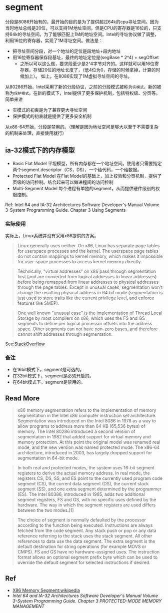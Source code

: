 # segment

分段是8086开始有的，最开始的目的是为了提供超过64k的cpu寻址空间。因为当时地址总线是20位，可以支持1M地址空间，但是CPU的寄存器是16位的，只支持64k的寻址空间。为了能够匹配上1M的地址空间。Intel的寻址协议做了调整，利用16位的寄存器，实现了1M寻址空间。做法是：
- 把寻址空间分段，对一个地址的定位是段地址+段内地址
- 用16位寄存器保存段基址，最终的地址定位是(segBase * 2^4) + segOffset
    - 之所以可以这么做，要求段至少是2^4字节对齐的。这样就可以用16位寄存器，存储20位的地址长度了，（低4位为0，存储的时候拿掉，计算的时候加上）。
如上，在8086实现了1M虚拟寻址空间的寻址。

从80286开始，Intel采用了新的分段协议，之前的分段模式被称为`实模式`，新的被称为`保护模式`。在新的模式下，Intel提供了更多保护机制，包括特权级、分页等。简单来讲
- 实模式的初衷是为了兼容更大寻址空间
- 保护模式的初衷就是提供了更多安全机制

从x86-64开始，分段是禁用的。（理解是因为地址空间足够大以至于不需要复杂的机制来处理，直接使用就行）

## ia-32模式下的内存模型
- Basic Flat Model 平坦模型，所有内存都在一个地址空间。使用者只需要指定两个segment descriptor（CS，DS），一个给代码，一个给数据。
- Protected Flat Model 在Flat Model的基础上，加上校验和分页机制，提供了页级的访问控制。结合起来可以做进程间的访问控制
- Multi-Segment Model 每个进程有单独的segment，从而提供硬件级别的权限控制。

Ref: Intel 64 and IA-32 Architectures Software Developer's Manual Volume 3-System Programming Guide. Chapter 3 Using Segments

### 实际使用
实际上，Linux系统并没有采用x86提供的方案。

> Linux generally uses neither. On x86, Linux has separate page tables for userspace processes and the kernel. The userspace page tables do not contain mappings to kernel memory, which makes it impossible for user-space processes to access kernel memory directly.

> Technically, "virtual addresses" on x86 pass through segmentation first (and are converted from logical addresses to linear addresses) before being remapped from linear addresses to physical addresses through the page tables. Except in unusual cases, segmentation won't change the resulting physical address in 64 bit mode (segmentation is just used to store traits like the current privilege level, and enforce features like SMEP).

> One well known "unusual case" is the implementation of Thread Local Storage by most compilers on x86, which uses the FS and GS segments to define per logical processor offsets into the address space. Other segments can not have non-zero bases, and therefore cannot shift addresses through segmentation.

See:[StackOverflow](https://stackoverflow.com/questions/37559282/which-type-of-memory-model-i-e-flat-segmentation-is-used-by-linux-kernel)


### 备注
* 在16bit模式下，segment是可选的。
* 在32bit模式下，segment是必须开启的。
* 在64bit模式下，segment是禁用的。

## Read More
> x86 memory segmentation refers to the implementation of memory segmentation in the Intel x86 computer instruction set architecture. Segmentation was introduced on the Intel 8086 in 1978 as a way to allow programs to address more than 64 KB (65,536 bytes) of memory. The Intel 80286 introduced a second version of segmentation in 1982 that added support for virtual memory and memory protection. At this point the original model was renamed real mode, and the new version was named protected mode. The x86-64 architecture, introduced in 2003, has largely dropped support for segmentation in 64-bit mode.

> In both real and protected modes, the system uses 16-bit segment registers to derive the actual memory address. In real mode, the registers CS, DS, SS, and ES point to the currently used program code segment (CS), the current data segment (DS), the current stack segment (SS), and one extra segment determined by the programmer (ES). The Intel 80386, introduced in 1985, adds two additional segment registers, FS and GS, with no specific uses defined by the hardware. The way in which the segment registers are used differs between the two modes.[1]

> The choice of segment is normally defaulted by the processor according to the function being executed. Instructions are always fetched from the code segment. Any stack push or pop or any data reference referring to the stack uses the stack segment. All other references to data use the data segment. The extra segment is the default destination for string operations (for example MOVS or CMPS). FS and GS have no hardware-assigned uses. The instruction format allows an optional segment prefix byte which can be used to override the default segment for selected instructions if desired.

## Ref
- [X86 Memory Segment:wikipedia](https://en.wikipedia.org/wiki/X86_memory_segmentation)
- _Intel 64 and IA-32 Architectures Software Developer's Manual Volume 3-System Programming Guide. Chapter 3 PROTECTED-MODE MEMORY MANAGEMENT_